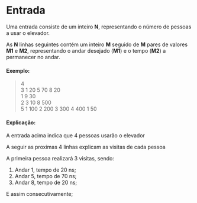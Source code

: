 # Entrada

Uma entrada consiste de um inteiro **N**, representando o número de pessoas a
usar o elevador.

As **N** linhas seguintes contém um inteiro **M** seguido de **M** pares de
valores **M1** e **M2**, representando o andar desejado (**M1**) e o tempo (**M2**) a permanecer no andar.

#### Exemplo:
> 4<br>
> 3 1 20 5 70 8 20<br>
> 1 9 30<br>
> 2 3 10 8 500<br>
> 5 1 100 2 200 3 300 4 400 1 50<br>

#### Explicação:
A entrada acima indica que 4 pessoas usarão o elevador

A seguir as proximas 4 linhas explicam as visitas de cada pessoa

A primeira pessoa realizará 3 visitas, sendo:

1.	Andar 1, tempo de 20 ns;
2.	Andar 5, tempo de 70 ns;
3.	Andar 8, tempo de 20 ns;

E assim consecutivamente;